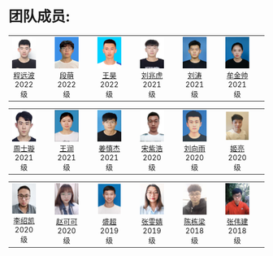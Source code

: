 
# 团队成员:
<table width="90%" border="0" align="center" cellspacing="30">
        <tbody><tr valign="top" align="center">
          <td width="15%" style="padding-right:30px">
            <div> <img width="85" src="./pictures/chengyuanbo.jpg"></div>
            <div> <a href="http://drpengsong.github.io/">程远波</a> </div>
            <div> 2022级 </div>
          </td>
          <td width="15%" style="padding-right:30px">
            <div> <img width="85" src="./pictures/duanmeng.jpg"></div>
            <div> <a href="http://drpengsong.github.io/">段萌</a> </div>
            <div> 2022级 </div>
          </td>  
          <td width="15%" style="padding-right:30px">
            <div> <img width="85" src="./pictures/wanghao.jpg"></div>
            <div> <a href="http://drpengsong.github.io/">王昊</a> </div>
            <div> 2022级 </div>
          </td>
          <td width="15%" style="padding-right:30px">
            <div> <img width="85" src="./pictures/liuzhaohu.jpg"></div>
            <div> <a href="http://drpengsong.github.io/">刘兆虎</a> </div>
            <div> 2021级 </div>
          </td>
          <td width="15%" style="padding-right:30px">
            <div> <img width="85" src="./pictures/liutao.jpg"></div>
            <div> <a href="http://drpengsong.github.io/">刘涛</a> </div>
            <div> 2021级 </div>
          </td>  
          <td width="15%" style="padding-right:30px">
            <div> <img width="85" src="./pictures/mujinshuai.jpg"></div>
            <div> <a href="http://drpengsong.github.io/">牟金帅</a> </div>
            <div> 2021级 </div>
          </td>
                
<table width="90%" border="0" align="center" cellspacing="30">
        <tbody><tr valign="top" align="center">
          <td width="15%" style="padding-right:30px">
            <div> <img width="85" src="./pictures/zhoushixuan.jpg"></div>
            <div> <a href="http://drpengsong.github.io/">周士璇</a> </div>
            <div> 2021级 </div>
          </td>
          <td width="15%" style="padding-right:30px">
            <div> <img width="85" src="./pictures/wangrun.jpg"></div>
            <div> <a href="http://drpengsong.github.io/">王润</a> </div>
            <div> 2021级 </div>
          <td width="15%" style="padding-right:30px">
            <div> <img width="85" src="./pictures/jiangshenjie.jpg"></div>
            <div> <a href="http://drpengsong.github.io/">姜慎杰</a> </div>
            <div> 2021级 </div>
          </td>                 
          <td width="15%" style="padding-right:30px">
            <div> <img width="85" src="./pictures/songzihao.jpg"></div>
            <div> <a href="http://drpengsong.github.io/">宋紫浩</a> </div>
            <div> 2020级 </div>
          </td> 
           <td width="15%" style="padding-right:30px">
            <div> <img width="85" src="./pictures/liuxiangyu.jpg"></div>
            <div> <a href="http://drpengsong.github.io/">刘向雨</a> </div>
            <div> 2020级 </div>
          </td>
          <td width="15%" style="padding-right:30px">
            <div> <img width="85" src="./pictures/jiliang.jpg"></div>
            <div> <a href="http://drpengsong.github.io/">姬亮</a> </div>
            <div> 2020级 </div>
          </td>                  
          </td>
                                        
<table width="90%" border="0" align="center" cellspacing="30">
        <tbody><tr valign="top" align="center">                
          <td width="15%" style="padding-right:30px">
            <div> <img width="85" src="./pictures/lishaokai.jpg"></div>
            <div> <a href="http://drpengsong.github.io/">李绍凯</a> </div>
            <div> 2020级 </div>
          </td>  
          <td width="15%" style="padding-right:30px">
            <div> <img width="85" src="./pictures/zhaokeke.jpg"></div>
            <div> <a href="http://drpengsong.github.io/">赵可可</a> </div>
            <div> 2020级 </div>
          </td> 
          <td width="15%" style="padding-right:30px">
            <div> <img width="85" src="./pictures/shengchao.jpg"></div>
            <div> <a href="http://drpengsong.github.io/">盛超</a> </div>
            <div> 2019级 </div>
          </td> 
          <td width="15%" style="padding-right:30px">
            <div> <img width="85" src="./pictures/zhangwenjing.jpg"></div>
            <div> <a href="http://drpengsong.github.io/">张雯婧</a> </div>
            <div> 2019级 </div>
          </td> 
          <td width="15%" style="padding-right:30px">
            <div> <img width="85" src="./pictures/chendongliang.jpg"></div>
            <div> <a href="http://drpengsong.github.io/">陈栋梁</a> </div>
            <div> 2018级 </div>
          </td>  
          <td width="15%" style="padding-right:30px">
            <div> <img width="85" src="./pictures/zhangweijian.jpg"></div>
            <div> <a href="http://drpengsong.github.io/">张伟建</a> </div>
            <div> 2018级 </div>
          </td> 
                
